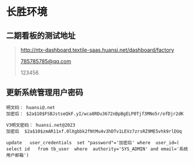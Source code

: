 # 长胜环境



##    二期看板的测试地址

> http://ntx-dashboard.textile-saas.huansi.net/dashboard/factory
>
> 785785785@qq.com
>
> 123456





## 更新系统管理用户密码

```shell
明文码： huansi@.net
加密后： $2a$10$FSBJstseQkF.yI/wca8RDu3672nBpBgELP0Tjf3MNo5r/ofDjr2dK

V3明文密码： huansi.net@2023
加密后  $2a$10$zmAR11xf.0lXgbbk2fNtMu4v3hDTv1LEVz7zrsRZ9ME5vhk9rlDUq

update   user_credentials  set "password"='加密后' where  user_id=(
select id   from tb_user  where  authority='SYS_ADMIN' and email='系统用户邮箱')
```

